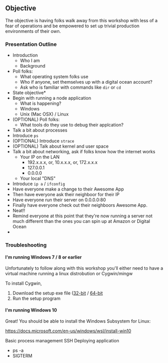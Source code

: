 ## Objective

The objective is having folks walk away from this workshop with less of a fear
of operations and be empowered to set up trivial production environments of
their own.

### Presentation Outline

 - Introduction
   - Who I am
   - Background
 - Poll folks:
   - What operating system folks use
   - Who if anyone, set themselves up with a digital ocean account?
   - Ask who is familiar with commands like `dir` or `cd`
 - State objective*
 - Begin with running a node application
   - What is happening?
   - Windows
   - Unix (Mac OSX) / Linux
 - (OPTIONAL) Poll folks:
   - What tools do they use to debug their applcation?
 - Talk a bit about processes
 - Introduce `ps`
 - (OPTIONAL) Introduce `strace`
 - (OPTIONAL) Talk about kernel and user space
 - Talk a bit about networking, ask if folks know how the internet works
   - Your IP on the LAN
     - 192.x.x.x, or, 10.x.x.x, or, 172.x.x.x
     - 127.0.0.1
     - 0.0.0.0
   - Your local "DNS"
 - Introduce `ip a` / `ifconfig`
 - Have everyone make a change to their Awesome App
 - Then have everyone ask their neighboor for their IP
 - Have everyone run their server on 0.0.0.0:80
 - Finally have everyone check out their neighboors Awesome App.
 - Neat!!
 - Remind everyone at this point that they're now running a server not much
   different than the ones you can spin up at Amazon or Digital Ocean
 - 



### Troubleshooting

#### I'm running Windows 7 / 8 or earlier

Unfortunately to follow along with this workshop you'll either need to have a
virtual machine running a linux distrobution or Cygwin/mingw

To install Cygwin,

1. Download the setup exe file ([32-bit](https://cygwin.com/setup-x86.exe) / [64-bit](https://cygwin.com/setup-x86_64.exe)
2. Run the setup program

#### I'm running Windows 10

Great! You should be able to install the Windows Subsystem for Linux:

https://docs.microsoft.com/en-us/windows/wsl/install-win10


Basic process management
SSH
Deploying application

 - ps -a
 - SIGTERM
